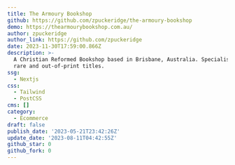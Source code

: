 ```yaml
---
title: The Armoury Bookshop
github: https://github.com/zpuckeridge/the-armoury-bookshop
demo: https://thearmourybookshop.com.au/
author: zpuckeridge
author_link: https://github.com/zpuckeridge
date: 2023-11-30T17:59:00.866Z
description: >-
  A Christian Reformed Bookshop based in Brisbane, Australia. Specialising in
  rare and out-of-print titles.
ssg:
  - Nextjs
css:
  - Tailwind
  - PostCSS
cms: []
category:
  - Ecommerce
draft: false
publish_date: '2023-05-21T23:42:26Z'
update_date: '2023-08-11T04:42:55Z'
github_star: 0
github_fork: 0
---
```

